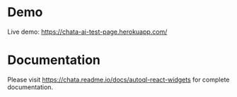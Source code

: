 # Demo

Live demo: https://chata-ai-test-page.herokuapp.com/

# Documentation

Please visit https://chata.readme.io/docs/autoql-react-widgets for complete documentation.
